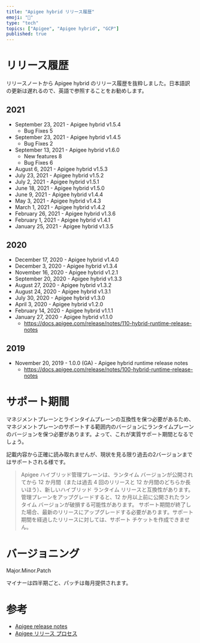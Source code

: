 ```yaml
---
title: "Apigee hybrid リリース履歴"
emoji: "💬"
type: "tech"
topics: ["Apigee", "Apigee hybrid", "GCP"]
published: true
---
```


# リリース履歴

リリースノートから Apigee hybrid のリリース履歴を抜粋しました。日本語訳の更新は遅れるので、英語で参照することをお勧めします。

## 2021

* September 23, 2021 - Apigee hybrid v1.5.4
  * Bug Fixes 5
* September 23, 2021 - Apigee hybrid v1.4.5
  * Bug Fixes 2
* September 13, 2021  - Apigee hybrid v1.6.0
  * New features 8
  * Bug Fixes 6
* August 6, 2021  - Apigee hybrid v1.5.3
* July 23, 2021  - Apigee hybrid v1.5.2
* July 2, 2021  - Apigee hybrid v1.5.1
* June 18, 2021  - Apigee hybrid v1.5.0
* June 9, 2021  - Apigee hybrid v1.4.4
* May 3, 2021  - Apigee hybrid v1.4.3
* March 1, 2021  - Apigee hybrid v1.4.2
* February 26, 2021  - Apigee hybrid v1.3.6
* February 1, 2021  - Apigee hybrid v1.4.1
* January 25, 2021 - Apigee hybrid v1.3.5

## 2020

* December 17, 2020 - Apigee hybrid v1.4.0
* December 3, 2020 - Apigee hybrid v1.3.4
* November 16, 2020 - Apigee hybrid v1.2.1
* September 20, 2020 - Apigee hybrid v1.3.3
* August 27, 2020 - Apigee hybrid v1.3.2
* August 24, 2020 - Apigee hybrid v1.3.1
* July 30, 2020 - Apigee hybrid v1.3.0
* April 3, 2020 - Apigee hybrid v1.2.0
* February 14, 2020 - Apigee hybrid v1.1.1
* January 27, 2020 - Apigee hybrid v1.1.0
  * https://docs.apigee.com/release/notes/110-hybrid-runtime-release-notes

## 2019

* November 20, 2019 - 1.0.0 (GA) - Apigee hybrid runtime release notes
  * https://docs.apigee.com/release/notes/100-hybrid-runtime-release-notes

# サポート期間

マネジメントプレーンとラインタイムプレーンの互換性を保つ必要があるため、マネジメントプレーンのサポートする範囲内のバージョンにランタイムプレーンのバージョンを保つ必要があります。よって、これが実質サポート期間となるでしょう。

記載内容から正確に読み取れませんが、現状を見る限り過去の2バージョンまではサポートされる様です。

> Apigee ハイブリッド管理プレーンは、ランタイム バージョンが公開されてから 12 か月間（または過去 4 回のリリースと 12 か月間のどちらか長いほう）、新しいハイブリッド ランタイム リリースと互換性があります。
> 管理プレーンをアップグレードすると、12 か月以上前に公開されたランタイム バージョンが破損する可能性があります。
> サポート期間が終了した場合、最新のリリースにアップグレードする必要があります。サポート期間を経過したリリースに対しては、サポート チケットを作成できません。

# バージョニング

Major.Minor.Patch

マイナーは四半期ごと、パッチは毎月提供されます。

# 参考

* [Apigee release notes](https://cloud.google.com/apigee/docs/release/notes/apigee-release-notes)
* [Apigee リリース プロセス](https://docs.apigee.com/release/apigee-edge-release-process?hl=ja#apigee-hybrid-release-process)
